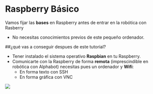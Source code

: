 # Raspberry Básico

Vamos fijar las **bases** en Raspberry antes de entrar en la robótica con Rasberry

* No necesitas conocimientos previos de este pequeño ordenador.

##¿qué vas a conseguir despues de este tutorial?
 * Tener instalado el sistema operativo **Raspbian** en tu Raspberry.
 * Comunicarte con la Raspberry de forma **remota** (imprescindible en robótica con Alphabot) necesitas pues un ordenador y **Wifi**:
     * En forma texto con SSH
     * En forma gráfica con VNC  
    

![](https://www.raspberrypi.org/app/uploads/2018/03/770A5842-462x322.jpg)







